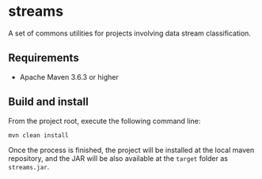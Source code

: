 # streams

A set of commons utilities for projects involving data stream classification.

## Requirements

* Apache Maven 3.6.3 or higher

## Build and install

From the project root, execute the following command line:

```mvn clean install```

Once the process is finished, the project will be installed at the local maven repository, 
and the JAR will be also available at the ```target``` folder as ```streams.jar```.